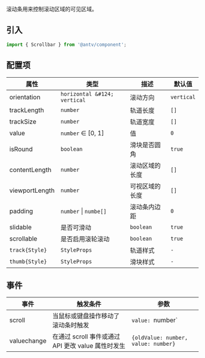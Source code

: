 滚动条用来控制滚动区域的可见区域。

## 引入

```ts
import { Scrollbar } from '@antv/component';
```

## 配置项

| **属性**       | **类型**                  | **描述**       | **默认值** |
| -------------- | ------------------------- | -------------- | ---------- |
| orientation    | `horizontal &#124; vertical ` | 滚动方向       | `vertical` |
| trackLength    | `number`                  | 轨道长度       | `[]`       |
| trackSize      | `number`                  | 轨道宽度       | `[]`       |
| value          | `number` ∈ [0, 1]         | 值             | `0`        |
| isRound        | `boolean`                 | 滑块是否圆角   | `true`     |
| contentLength  | `number`                  | 滚动区域的长度 | `[]`       |
| viewportLength | `number`                  | 可视区域的长度 | `[]`       |
| padding        | `number` &#124; `numbe[]`     | 滚动条内边距   | `0`        |
| slidable       | 是否可滑动                | `boolean`      | `true`     |
| scrollable     | 是否启用滚轮滚动          | `boolean`      | `true`     |
| `track{Style}` | `StyleProps`              | 轨道样式       | `-`        |
| `thumb{Style}` | `StyleProps`              | 滑块样式       | `-`        |

## 事件

| **事件**    | **触发条件**                                       | **参数**                                |
| ----------- | -------------------------------------------------- | --------------------------------------- |
| scroll      | 当鼠标或键盘操作移动了滚动条时触发                 | `value: `number`                       |
| valuechange | 在通过 scroll 事件或通过 API 更改 value 属性时发生 | `{oldValue: number, value: number}` |
